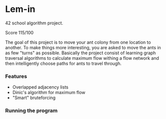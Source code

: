 # Lem-in
42 school algorithm project.

Score 115/100


The goal of this project is to move your ant colony from one location to another. To make things more interesting, you are asked to move the ants in as few "turns" as possible. Basically the project consist of learning graph traversal algorithms to calculate maximum flow withing a flow network and then intelligently choose paths for ants to travel through.

### Features
- Overlapped adjacency lists
- Dinic's algorithm for maximum flow
- "Smart" bruteforcing

### Running the program

